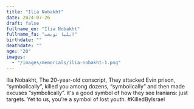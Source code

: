 ```yaml
---
title: "Ilia Nobakht"
date: 2024-07-26
draft: false
fullname_en: "Ilia Nobakht"
fullname_fa: "ایلیا نوبخت"
birthdate: ""
deathdate: ""
age: "20"
images:
  - "/images/memorials/ilia-nobakht-1.png"
---
```


Ilia Nobakht,
The 20-year-old conscript,
They attacked Evin prison, “symbolically”, killed you among dozens, “symbolically” and then  made excuses “symbolically”. it's a good symbol of how they see Iranians: just targets. Yet to us, you’re a symbol of lost youth.
#KilledByIsrael